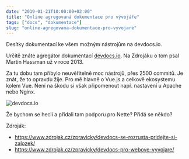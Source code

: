 ```yaml
---
date: "2019-01-21T10:00:00+02:00"
title: "Online agregovaná dokumentace pro vývojáře"
tags: ["docs", "dokumentace"]
slug: "online-agregovana-dokumentace-pro-vyvojare"
---
```


Desítky dokumentací ke všem možným nástrojům na devdocs.io.

<!--more-->

Určitě znáte agregátor dokumentací [devdocs.io](https://devdocs.io). Na Zdrojáku o tom psal Martin Hassman už v roce 2013.

Za tu dobu tam přibylo neuvěřitelně moc nástrojů, přes 2500 commitů. Je znát, že to opravdu žije.
Pro mě hlavně o Vue.js a celkově ekosystemu kolem Vue. Není na škodu si však připomenout např. nastavení u Apache nebo Nginx.

![][1]

Že bychom se hecli a přidali tam podporu pro Nette? Přidá se někdo?

Zdroják:

- https://www.zdrojak.cz/zpravicky/devdocs-se-rozrusta-pridejte-si-zalozek/
- https://www.zdrojak.cz/zpravicky/devdocs-pro-webove-vyvojare/


[1]: /misc/blog/2019/01/devdocs.png (devdocs.io)

